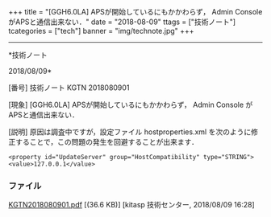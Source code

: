 ﻿+++
title = "[GGH6.0LA] APSが開始しているにもかかわらず， Admin Console がAPSと通信出来ない．"
date = "2018-08-09"
ttags = ["技術ノート"]
tcategories = ["tech"]
banner = "img/technote.jpg"
+++

-----------------------------------------------------------------------------------------------------------------------------

*技術ノート

2018/08/09*


[番号]
技術ノート KGTN 2018080901

[現象]
[GGH6.0LA] APSが開始しているにもかかわらず， Admin Console
がAPSと通信出来ない．

[説明]
原因は調査中ですが，設定ファイル hostproperties.xml
を次のように修正することで，この問題の発生を回避することが出来ます．

    <property id="UpdateServer" group="HostCompatibility" type="STRING">
    <value>127.0.0.1</value>


### ファイル

 
 


[KGTN2018080901.pdf](http://techreport.kitasp.net/attachments/download/4110/KGTN2018080901.pdf)
 [(36.6 KB)] [kitasp 技術センター, 2018/08/09
16:28]


 


 


